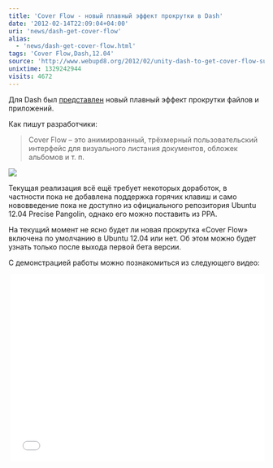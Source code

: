 ```yaml
---
title: 'Cover Flow - новый плавный эффект прокрутки в Dash'
date: '2012-02-14T22:09:04+04:00'
uri: 'news/dash-get-cover-flow'
alias: 
  - 'news/dash-get-cover-flow.html'
tags: 'Cover Flow,Dash,12.04'
source: 'http://www.webupd8.org/2012/02/unity-dash-to-get-cover-flow-support.html'
unixtime: 1329242944
visits: 4672
---
```

Для Dash был [представлен](https://code.launchpad.net/%7Eunity-team/unity/unity.coverflow/+merge/92690) новый плавный эффект прокрутки файлов и приложений.

Как пишут разработчики:

> Cover Flow – это анимированный, трёхмерный пользовательский интерфейс для визуального листания документов, обложек альбомов и т. п.

[![](img/2012/02/14/22-00/coverflow-6876613775-o.jpg)](img/2012/02/14/22-00/coverflow-6876613775-o.jpg)

Текущая реализация всё ещё требует некоторых доработок, в частности пока не добавлена поддержка горячих клавиш и само нововведение пока не доступно из официального репозитория Ubuntu 12.04 Precise Pangolin, однако его можно поставить из PPA.

На текущий момент не ясно будет ли новая прокрутка «Cover Flow» включена по умолчанию в Ubuntu 12.04 или нет. Об этом можно будет узнать только после выхода первой бета версии.

С демонстрацией работы можно познакомиться из следующего видео:

 <iframe width="500" height="369" src="//www.youtube.com/embed/GaqL9JgiMWw" frameborder="0" allowfullscreen=""></iframe>
